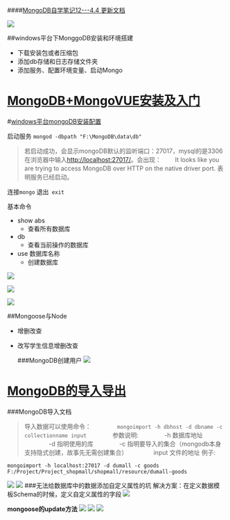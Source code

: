 ####[MongoDB自学笔记12---4.4 更新文档](https://blog.csdn.net/mengxiangyue/article/details/18560357)

![](https://upload-images.jianshu.io/upload_images/9249356-8574f6333af8b23e.png?imageMogr2/auto-orient/strip%7CimageView2/2/w/1240)

##windows平台下MonggoDB安装和环境搭建
- 下载安装包或者压缩包
- 添加db存储和日志存储文件夹
- 添加服务、配置环境变量、启动Mongo

# [MongoDB+MongoVUE安装及入门](http://blog.csdn.net/lupengfei1009/article/details/50832996)
#[windows平台mongoDB安装配置](https://www.cnblogs.com/ymwangel/p/5859453.html)

启动服务
`mongod -dbpath "F:\MongoDB\data\db"`
>若启动成功，会显示mongoDB默认的监听端口：27017，mysql的是3306
在浏览器中输入[http://localhost:27017/](http://localhost:27017/)。会出现：
　　It looks like you are trying to access MongoDB over HTTP on the native driver port.
表明服务已经启动。

连接`mongo`
退出` exit`

基本命令
- show abs
  - 查看所有数据库
- db
  - 查看当前操作的数据库
- use 数据库名称
  - 创建数据库

![](https://upload-images.jianshu.io/upload_images/9249356-c59e84fa24bd48a2.png?imageMogr2/auto-orient/strip%7CimageView2/2/w/1240)

![](https://upload-images.jianshu.io/upload_images/9249356-a1086b84e727ebe9.png?imageMogr2/auto-orient/strip%7CimageView2/2/w/1240)
 
![](https://upload-images.jianshu.io/upload_images/9249356-ebb9cb06b24c9d30.png?imageMogr2/auto-orient/strip%7CimageView2/2/w/1240)

##Mongoose与Node
- 增删改查
- 改写学生信息增删改查


  ###MongoDB创建用户
![](https://upload-images.jianshu.io/upload_images/9249356-6706278817fa8721.png?imageMogr2/auto-orient/strip%7CimageView2/2/w/1240)

# [MongoDB的导入导出](https://www.cnblogs.com/jiyukai/p/6980104.html)

###MongoDB导入文档
>导入数据可以使用命令：
　　　　`mongoimport -h dbhost -d dbname -c collectionname input`
　　　　参数说明:
　　　　-h 数据库地址
　　　　-d 指明使用的库
　　　　-c 指明要导入的集合（mongodb本身支持隐式创建，故事先无需创建集合）
　　　　input 文件的地址
例子:
```
mongoimport -h localhost:27017 -d dumall -c goods F:/Project/Project_shopmall/shopmall/resource/dumall-goods
```
![](https://upload-images.jianshu.io/upload_images/9249356-c39c3f710015507d.png?imageMogr2/auto-orient/strip%7CimageView2/2/w/1240)
![](https://upload-images.jianshu.io/upload_images/9249356-25fc9fb809593cce.png?imageMogr2/auto-orient/strip%7CimageView2/2/w/1240)
###无法给数据库中的数据添加自定义属性的坑
解决方案：在定义数据模板Schema的时候，定义自定义属性的字段
![](https://upload-images.jianshu.io/upload_images/9249356-d74c5269569a87e0.png?imageMogr2/auto-orient/strip%7CimageView2/2/w/1240)

**mongoose的update方法**
![](https://upload-images.jianshu.io/upload_images/9249356-e44f2637d01a46e4.png?imageMogr2/auto-orient/strip%7CimageView2/2/w/1240)
![](https://upload-images.jianshu.io/upload_images/9249356-9042153d33e3f257.png?imageMogr2/auto-orient/strip%7CimageView2/2/w/1240)
![](https://upload-images.jianshu.io/upload_images/9249356-35adfb605b3a456e.png?imageMogr2/auto-orient/strip%7CimageView2/2/w/1240)


